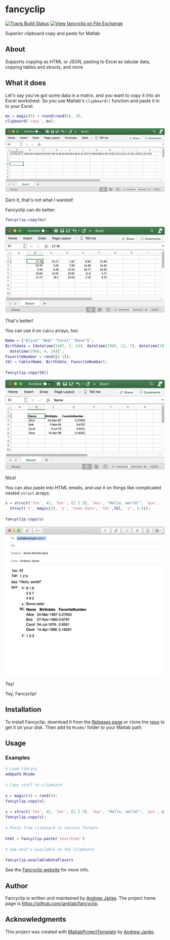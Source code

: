 # fancyclip

[![Travis Build Status](https://travis-ci.com/janklab/fancyclip.svg?branch=main)](https://travis-ci.com/github/janklab/fancyclip)  [![View fancyclip on File Exchange](https://www.mathworks.com/matlabcentral/images/matlab-file-exchange.svg)](https://www.mathworks.com/matlabcentral/fileexchange/87002-fancyclip)

Superior clipboard copy and paste for Matlab

## About

Supports copying as HTML or JSON, pasting to Excel as tabular data, copying tables and structs, and more.

## What it does

Let's say you've got some data in a matrix, and you want to copy it into an Excel worksheet. So you use Matlab's `clipboard()` function and paste it in to your Excel.

```matlab
mx = magic(5) + round(rand(5), 2);
clipboard('copy', mx);
```

![Results of using Matlab clipboard to Excel](docs/images/excel-copy-matrix-matlab-clipboard.png)

Darn it, that's not what I wanted!

Fancyclip can do better:

```matlab
fancyclip.copy(mx)
```

![Results of using fancyclip.copy to Excel](docs/images/excel-copy-matrix-fancyclip.png)

That's better!

You can use it on `table` arrays, too:

```matlab
Name = ["Alice" "Bob" "Carol" "Dave"]';
Birthdate = [datetime(1987, 3, 24), datetime(1995, 11, 7), datetime(1976, 7, 4), ...
  datetime(1998, 4, 14)]';
FavoriteNumber = rand([4 1]);
tbl = table(Name, Birthdate, FavoriteNumber);

fancyclip.copy(tbl)
```

![Results of using fancyclip.copy to Excel on a table](docs/images/excel-copy-table-fancyclip.png)

Nice!

You can also paste into HTML emails, and use it on things like complicated nested `struct` arrays:

```matlab
s = struct('foo', 42, 'bar', [1 2 3], 'baz', "Hello, world!", 'qux', ...
  struct('x', magic(3), 'y', 'Some data', 'tbl',tbl, 'z', 1:3));

fancyclip.copy(s)
```

![Results of using fancyclip.copy to email on a struct](docs/images/email-copy-struct-fancyclip.png)

Yay!

Yay, Fancyclip!

## Installation

To install Fancyclip, download it from the [Releases page](https://github.com/janklab/fancyclip/releases) or clone the [repo](https://github.com/janklab/fancyclip) to get it on your disk. Then add its `Mcode/` folder to your Matlab path.

## Usage

### Examples

```matlab
% Load library
addpath Mcode

% Copy stuff to clipboard

x = magic(4) + rand(4);
fancyclip.copy(x);

s = struct('foo', 42, 'bar', [1 2 3], 'baz', "Hello, world!", 'qux', struct('x', magic(3), 'y', 'Some data', 'z', 1:3));
fancyclip.copy(s);

% Paste from clipboard in various formats

html = fancyclip.paste('text/html')

% See what's available on the clipboard

fancyclip.availableDataFlavors
```

See the [Fancyclip website](https://fancyclip.janklab.net) for more info.

## Author

Fancyclip is written and maintained by [Andrew Janke](https://your-website.com). The project home page is <https://github.com/janklab/fancyclip>.

## Acknowledgments

This project was created with [MatlabProjectTemplate](https://github.com/apjanke/MatlabProjectTemplate) by [Andrew Janke](https://apjanke.net).

